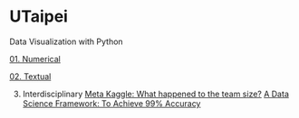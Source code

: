 # UTaipei
Data Visualization with Python

[01. Numerical](http://www.randalolson.com/2015/07/14/rethinking-the-population-pyramid/)

[02. Textual]()

03. Interdisciplinary
[Meta Kaggle: What happened to the team size?](https://www.kaggle.com/gpreda/meta-kaggle-what-happened-to-the-team-size)
[A Data Science Framework: To Achieve 99% Accuracy](https://www.kaggle.com/ldfreeman3/a-data-science-framework-to-achieve-99-accuracy)
